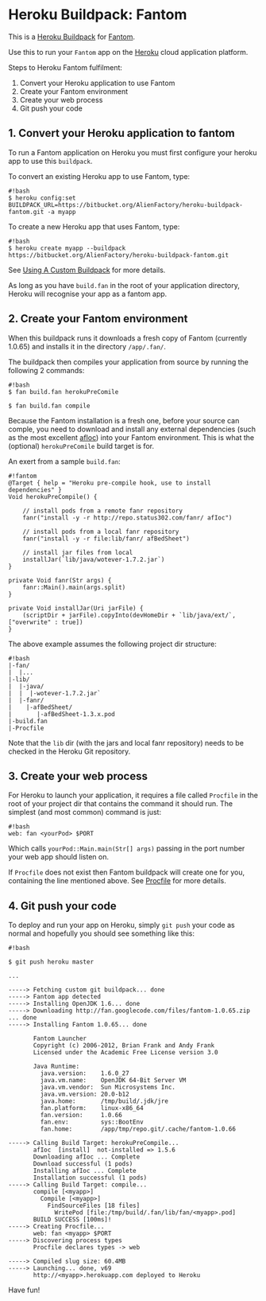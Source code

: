 # Heroku Buildpack: Fantom

This is a [Heroku Buildpack][buildpack] for [Fantom][fantom]. 

Use this to run your `Fantom` app on the [Heroku][heroku] cloud application platform.

Steps to Heroku Fantom fulfilment:

1. Convert your Heroku application to use Fantom 
2. Create your Fantom environment
3. Create your web process
4. Git push your code



## 1. Convert your Heroku application to fantom

To run a Fantom application on Heroku you must first configure your heroku app to use this `buildpack`.

To convert an existing Heroku app to use Fantom, type:

```
#!bash
$ heroku config:set BUILDPACK_URL=https://bitbucket.org/AlienFactory/heroku-buildpack-fantom.git -a myapp
```

To create a new Heroku app that uses Fantom, type:

```
#!bash
$ heroku create myapp --buildpack https://bitbucket.org/AlienFactory/heroku-buildpack-fantom.git
```

See [Using A Custom Buildpack][custom-buildpack] for more details.

As long as you have `build.fan` in the root of your application directory, Heroku will recognise your app as a fantom app.



## 2. Create your Fantom environment

When this buildpack runs it downloads a fresh copy of Fantom (currently 1.0.65) and installs it in the directory `/app/.fan/`. 

The buildpack then compiles your application from source by running the following 2 commands:

```
#!bash
$ fan build.fan herokuPreComile

$ fan build.fan compile
```

Because the Fantom installation is a fresh one, before your source can comple, you need to download and install any external dependencies (such as the most excellent [afIoc][afIoc]) into your Fantom environment. This is what the (optional) `herokuPreComile` build target is for.

An exert from a sample `build.fan`:

```
#!fantom
@Target { help = "Heroku pre-compile hook, use to install dependencies" }
Void herokuPreCompile() {
    
    // install pods from a remote fanr repository
    fanr("install -y -r http://repo.status302.com/fanr/ afIoc")

    // install pods from a local fanr repository
    fanr("install -y -r file:lib/fanr/ afBedSheet")
    
    // install jar files from local
    installJar(`lib/java/wotever-1.7.2.jar`)
}

private Void fanr(Str args) {
    fanr::Main().main(args.split)
}

private Void installJar(Uri jarFile) {
    (scriptDir + jarFile).copyInto(devHomeDir + `lib/java/ext/`, ["overwrite" : true])		
}
```

The above example assumes the following project dir structure:

```
#!bash
|-fan/
|  |...
|-lib/
|  |-java/
|  |  |-wotever-1.7.2.jar`
|  |-fanr/
|    |-afBedSheet/
|       |-afBedSheet-1.3.x.pod
|-build.fan
|-Procfile
```

Note that the `lib` dir (with the jars and local fanr repository) needs to be checked in the Heroku Git repository.



## 3. Create your web process

For Heroku to launch your application, it requires a file called `Procfile` in the root of your project dir that contains the command it should run. The simplest (and most common) command is just:

```
#!bash
web: fan <yourPod> $PORT
```

Which calls `yourPod::Main.main(Str[] args)` passing in the port number your web app should listen on.

If `Procfile` does not exist then Fantom buildpack will create one for you, containing the line mentioned above. See [Procfile][procfile] for more details.



## 4. Git push your code

To deploy and run your app on Heroku, simply `git push` your code as normal and hopefully you should see something like this:

```
#!bash

$ git push heroku master

...

-----> Fetching custom git buildpack... done
-----> Fantom app detected
-----> Installing OpenJDK 1.6... done
-----> Downloading http://fan.googlecode.com/files/fantom-1.0.65.zip ... done
-----> Installing Fantom 1.0.65... done

       Fantom Launcher
       Copyright (c) 2006-2012, Brian Frank and Andy Frank
       Licensed under the Academic Free License version 3.0

       Java Runtime:
         java.version:    1.6.0_27
         java.vm.name:    OpenJDK 64-Bit Server VM
         java.vm.vendor:  Sun Microsystems Inc.
         java.vm.version: 20.0-b12
         java.home:       /tmp/build/.jdk/jre
         fan.platform:    linux-x86_64
         fan.version:     1.0.66
         fan.env:         sys::BootEnv
         fan.home:        /app/tmp/repo.git/.cache/fantom-1.0.66

-----> Calling Build Target: herokuPreCompile...
       afIoc  [install]  not-installed => 1.5.6
       Downloading afIoc ... Complete
       Download successful (1 pods)
       Installing afIoc ... Complete
       Installation successful (1 pods)
-----> Calling Build Target: compile...
       compile [<myapp>]
         Compile [<myapp>]
           FindSourceFiles [18 files]
             WritePod [file:/tmp/build/.fan/lib/fan/<myapp>.pod]
       BUILD SUCCESS [100ms]!
-----> Creating Procfile...
       web: fan <myapp> $PORT
-----> Discovering process types
       Procfile declares types -> web

-----> Compiled slug size: 60.4MB
-----> Launching... done, v69
       http://<myapp>.herokuapp.com deployed to Heroku
```

Have fun!

[fantom]: http://fantom.org/
[heroku]: http://www.heroku.com/
[buildpack]: http://devcenter.heroku.com/articles/buildpacks
[custom-buildpack]: https://devcenter.heroku.com/articles/third-party-buildpacks#using-a-custom-buildpack
[procfile]: https://devcenter.heroku.com/articles/procfile
[afIoc]: http://repo.status302.com/doc/afIoc/#overview
